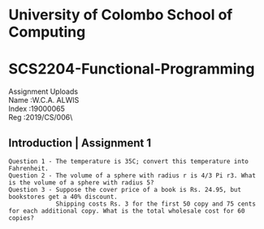 # University of Colombo School of Computing
# SCS2204-Functional-Programming
Assignment Uploads\
Name  :W.C.A. ALWIS\
Index :19000065\
Reg   :2019/CS/006\

## Introduction | Assignment 1

    Question 1 - The temperature is 35C; convert this temperature into Fahrenheit.
    Question 2 - The volume of a sphere with radius r is 4/3 Pi r3. What is the volume of a sphere with radius 5?
    Question 3 - Suppose the cover price of a book is Rs. 24.95, but bookstores get a 40% discount. 
                 Shipping costs Rs. 3 for the first 50 copy and 75 cents for each additional copy. What is the total wholesale cost for 60 copies?
